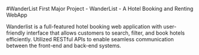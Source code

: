 #WanderList
First Major Project - WanderList - A Hotel Booking and Renting WebApp

Wanderlist is a full-featured hotel booking web application with user-friendly interface that allows customers to search, filter, and book hotels efficiently.
Utilized RESTful APIs to enable seamless communication between the front-end and back-end systems.



